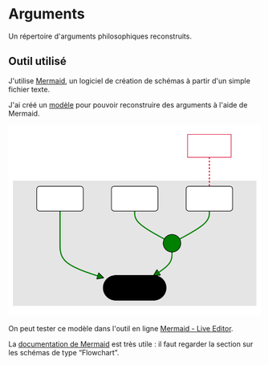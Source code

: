 # Arguments

Un répertoire d'arguments philosophiques reconstruits.

## Outil utilisé

J'utilise [Mermaid](https://mermaid-js.github.io/mermaid/#/), un logiciel de création de schémas à partir d'un simple fichier texte.

J'ai créé un [modèle](https://mermaid.live/edit#pako:eNp1VO1O2zAUfZWLq6LCCOJDSCzVJo3Cj01orVS0P4Qfrn1JPRw72I6ApXkgnoMX202aNhlijVQn95x7z_2SSyasRBaz4bBURoUYyoSFJWaYsDhhC-7p5aA1TeZzskLCBt9cWmRoAjgUofTB2QeMg-PG59yRfQz3Sut4gGf1U0HnQAQDpbDaur5DBYcoU7zmC9QtOjg_P6c41oTIqz8YHx1-xmwMGXepMpFT6TLEp_lz6xnlPAR0JpKWTrnJSTiVeWvek7zVastJHSIxBvfaPokldyHKrTLhysiyqaLFIb1Vcv9LkiRsWv_dwf47lR2V5dYF3tTfz_sMswqEckLjp7RpQVvj01IFHMMG7Ol1saqe8KQVhjVzobl4GPdDNbJP2DRnYbWsuun94k7xhUZPM6QhexTWSO5eJrV7M-3ePBq3nMr6h9Bo9KEL6yS6jtAklLCKGNturuWWIdPNdGv54Aqsg3AplUnJcHJEn6T-MM-52JiqCqrhMDHbSHBzkRig33DIhbhRQWMMdDjsmS_RCxdDc6g8KGvWoC8WqeP5EjaruDZLVa8wsXrB4XiUsJl7e82Ur_d_bwvMbOGgCEorjw6ol5AWNAjqbvAgqXtQGIR84woxDB4LG8ZdZIiir6sZd0Dd92-vjwVlsjrp4btwQpwIZtfHo9HuXqc9Gd3SAlgjdOHrqthdi32c7cdKkzX431ho5FZwevHjanLzffpz3pmOyW-6-L1uGbn1kOgwWtkNBDurU3bAMnQZV5Lul7JmdlcLbO6WxFTEK3LJA15JFaxj8T3XHg8YL4KdvxjR7ktLulSc5pi1rOovbpadgw) pour pouvoir reconstruire des arguments à l'aide de Mermaid.

[![](argument-template.svg)](https://mermaid.live/edit#pako:eNp9VO1O2zAUfZWLqyJgBEErJJZqk0bhxya0ViraH8IP176kHo4dbEeMtXkgnoMX202atBnq1kpxcu6599wvecmElchi1u8vlVEhhmXCwgIzTFicsDn39HLcQOPZjFBIWO-LS4sMTQCHIix9cPYR4-C48Tl3hI_gQWkd9_C8-pewdSCCgaWw2rquQwknKFO84XPUjbV3cXFBcawJkVe_MT49-YjZCDLuUmUip9JFiIf5r8YzynkI6EwkLZ2yzUk4lXlr3pO81WrDSR0iMXoP2j6LBXchyq0y4drIZV1FY4f0TsmjT0mSsEn1uIejdyp7KsutC7yuv5v3OWYlCOWExg9p3YKmxueFCjiC1tjR28YqO8LjRhjWzLnm4nHUDVXLPmPdnLnVstxO7wd3is81epohDdmjsEZy9zKu3Otpd-ZRu-VU1l-EWqNrurROotsS6oQSVhJj08213CJkup5uJR9cgVUQLqUyKQGDU_ok9cdZzkULlSWU_X5iNpHg9jIxQL9-nwtxq4LGGOhw2IGv0AsXQ32oPChr1kZfzFPH8wW0q7iGpapWmFid4HB2kLCpe3vNlK_2_3BjmNrCQRGUVh4dUC8hLWgQ1N3gQVL3oDAIeesKMfSeChtG28gQRZ9XU-6Auu_fXp8KymQ16Nj3YUCcCKY3ZwcH-4db7fHBHS2ANUIXvqqK3Te23dlWSjukxmtr9znY6T_ciQ4ov-GO_OgL_iP3z9zRyE2Bk8tv1-Pbr5PvszU0OSOnyfznej7k08LRSbSyLQ57qyE7Zhm6jCtJN9myom0vMWhvscSUxCtyyQNeSxWsY_ED1x6PGS-Cnb0Y0WxmQ7pSnDYma1jlH-S4vKs)

On peut tester ce modèle dans l'outil en ligne [Mermaid - Live Editor](https://mermaid.live/edit#pako:eNp9VO1O2zAUfZWLqyJgBEErJJZqk0bhxya0ViraH8IP176kHo4dbEeMtXkgnoMX202atBnq1kpxcu6599wvecmElchi1u8vlVEhhmXCwgIzTFicsDn39HLcQOPZjFBIWO-LS4sMTQCHIix9cPYR4-C48Tl3hI_gQWkd9_C8-pewdSCCgaWw2rquQwknKFO84XPUjbV3cXFBcawJkVe_MT49-YjZCDLuUmUip9JFiIf5r8YzynkI6EwkLZ2yzUk4lXlr3pO81WrDSR0iMXoP2j6LBXchyq0y4drIZV1FY4f0TsmjT0mSsEn1uIejdyp7KsutC7yuv5v3OWYlCOWExg9p3YKmxueFCjiC1tjR28YqO8LjRhjWzLnm4nHUDVXLPmPdnLnVstxO7wd3is81epohDdmjsEZy9zKu3Otpd-ZRu-VU1l-EWqNrurROotsS6oQSVhJj08213CJkup5uJR9cgVUQLqUyKQGDU_ok9cdZzkULlSWU_X5iNpHg9jIxQL9-nwtxq4LGGOhw2IGv0AsXQ32oPChr1kZfzFPH8wW0q7iGpapWmFid4HB2kLCpe3vNlK_2_3BjmNrCQRGUVh4dUC8hLWgQ1N3gQVL3oDAIeesKMfSeChtG28gQRZ9XU-6Auu_fXp8KymQ16Nj3YUCcCKY3ZwcH-4db7fHBHS2ANUIXvqqK3Te23dlWSjukxmtr9znY6T_ciQ4ov-GO_OgL_iP3z9zRyE2Bk8tv1-Pbr5PvszU0OSOnyfznej7k08LRSbSyLQ57qyE7Zhm6jCtJN9myom0vMWhvscSUxCtyyQNeSxWsY_ED1x6PGS-Cnb0Y0WxmQ7pSnDYma1jlH-S4vKs).


La [documentation de Mermaid](https://mermaid-js.github.io/mermaid/#/flowchart) est très utile : il faut regarder la section sur les schémas de type “Flowchart”.

